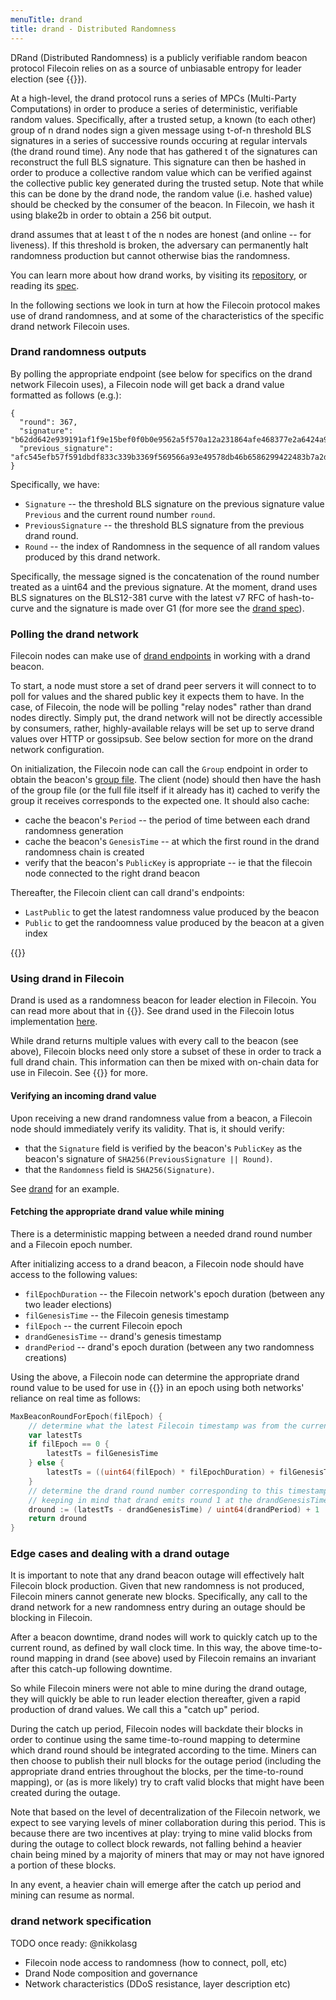 ```yaml
---
menuTitle: drand
title: drand - Distributed Randomness
---
```


DRand (Distributed Randomness) is a publicly verifiable random beacon protocol Filecoin relies on as a source of unbiasable entropy for leader election (see {{<sref leader_election>}}).

At a high-level, the drand protocol runs a series of MPCs (Multi-Party Computations) in order to produce a series of deterministic, verifiable random values. Specifically, after a trusted setup, a known (to each other) group of n drand nodes sign a given message using t-of-n threshold BLS signatures in a series of successive rounds occuring at regular intervals (the drand round time).
Any node that has gathered t of the signatures can reconstruct the full BLS signature. This signature can then be hashed in order to produce a collective random value which can be verified against the collective public key generated during the trusted setup. Note that while this can be done by the drand node, the random value (i.e. hashed value) should be checked by the consumer of the beacon. In Filecoin, we hash it using blake2b in order to obtain a 256 bit output.

drand assumes that at least t of the n nodes are honest (and online -- for liveness). If this threshold is broken, the adversary can permanently halt randomness production but cannot otherwise bias the randomness.

You can learn more about how drand works, by visiting its [repository](https://github.com/drand/drand), or reading its [spec](https://github.com/drand/drand/blob/master/docs/SPECS.md).

In the following sections we look in turn at how the Filecoin protocol makes use of drand randomness, and at some of the characteristics of the specific drand network Filecoin uses.

### Drand randomness outputs

By polling the appropriate endpoint (see below for specifics on the drand network Filecoin uses), a Filecoin node will get back a drand value formatted as follows (e.g.):

```
{
  "round": 367,
  "signature": "b62dd642e939191af1f9e15bef0f0b0e9562a5f570a12a231864afe468377e2a6424a92ccfc34ef1471cbd58c37c6b020cf75ce9446d2aa1252a090250b2b1441f8a2a0d22208dcc09332eaa0143c4a508be13de63978dbed273e3b9813130d5",
  "previous_signature": "afc545efb57f591dbdf833c339b3369f569566a93e49578db46b6586299422483b7a2d595814046e2847494b401650a0050981e716e531b6f4b620909c2bf1476fd82cf788a110becbc77e55746a7cccd47fb171e8ae2eea2a22fcc6a512486d"
}
```

Specifically, we have:

- `Signature`           -- the threshold BLS signature on the previous signature value `Previous` and the current round number `round`.
- `PreviousSignature`   -- the threshold BLS signature from the previous drand round.
- `Round`               -- the index of Randomness in the sequence of all random values produced by this drand network.

Specifically, the message signed is the concatenation of the round number treated as a uint64 and the previous signature. At the moment, drand uses BLS signatures on the BLS12-381 curve with the latest v7 RFC of hash-to-curve and the signature is made over G1 (for more see the [drand spec](https://github.com/drand/drand/blob/master/docs/SPECS.md#cryptographic-specification)).

### Polling the drand network

Filecoin nodes can make use of [drand endpoints](https://github.com/drand/drand/blob/master/client/client.go) in working with a drand beacon.

To start, a node must store a set of drand peer servers it will connect to to poll for values and the shared public key it expects them to have. In the case, of Filecoin, the node will be polling "relay nodes" rather than drand nodes directly. Simply put, the drand network will not be directly accessible by consumers, rather, highly-available relays will be set up to serve drand values over HTTP or gossipsub. See below section for more on the drand network configuration.

On initialization, the Filecoin node can call the `Group` endpoint in order to obtain the beacon's [group file](https://github.com/drand/drand/blob/57a6056a24d4ebaa27a44852636807364624b9fc/key/group.go). The client (node) should then have the hash of the group file (or the full file itself if it already has it) cached to verify the group it receives corresponds to the expected one. It should also cache:

- cache the beacon's `Period`                           -- the period of time between each drand randomness generation
- cache the beacon's `GenesisTime`                      -- at which the first round in the drand randomness chain is created
- verify that the beacon's `PublicKey` is appropriate   -- ie that the filecoin node connected to the right drand beacon

Thereafter, the Filecoin client can call drand's endpoints:

- `LastPublic` to get the latest randomness value produced by the beacon
- `Public` to get the randoomness value produced by the beacon at a given index

{{<label drand>}}
### Using drand in Filecoin

Drand is used as a randomness beacon for leader election in Filecoin. You can read more about that in {{<sref leader_election>}}. See drand used in the Filecoin lotus implementation [here](https://github.com/filecoin-project/lotus/blob/master/chain/beacon/drand/drand.go).

While drand returns multiple values with every call to the beacon (see above), Filecoin blocks need only store a subset of these in order to track a full drand chain. This information can then be mixed with on-chain data for use in Filecoin. See {{<sref randomness>}} for more.

#### Verifying an incoming drand value

Upon receiving a new drand randomness value from a beacon, a Filecoin node should immediately verify its validity. That is, it should verify:

- that the `Signature` field is verified by the beacon's `PublicKey` as the beacon's signature of `SHA256(PreviousSignature || Round)`.
- that the `Randomness` field is `SHA256(Signature)`.

See [drand](https://github.com/drand/drand/blob/master/beacon/beacon.go#L63) for an example.

#### Fetching the appropriate drand value while mining

There is a deterministic mapping between a needed drand round number and a Filecoin epoch number.

After initializing access to a drand beacon, a Filecoin node should have access to the following values:

- `filEpochDuration`    -- the Filecoin network's epoch duration (between any two leader elections)
- `filGenesisTime`      -- the Filecoin genesis timestamp
- `filEpoch`            -- the current Filecoin epoch
- `drandGenesisTime`    -- drand's genesis timestamp
- `drandPeriod`         -- drand's epoch duration (between any two randomness creations)

Using the above, a Filecoin node can determine the appropriate drand round value to be used for use in {{<sref leader_election>}} in an epoch using both networks' reliance on real time as follows:

```go
MaxBeaconRoundForEpoch(filEpoch) {
    // determine what the latest Filecoin timestamp was from the current epoch number
    var latestTs
    if filEpoch == 0 {
        latestTs = filGenesisTime
    } else {
        latestTs = ((uint64(filEpoch) * filEpochDuration) + filGenesisTime) - filEpochDuration
    }
    // determine the drand round number corresponding to this timestamp
    // keeping in mind that drand emits round 1 at the drandGenesisTime
    dround := (latestTs - drandGenesisTime) / uint64(drandPeriod) + 1
    return dround
}
```

### Edge cases and dealing with a drand outage

It is important to note that any drand beacon outage will effectively halt Filecoin block production. Given that new randomness is not produced, Filecoin miners cannot generate new blocks. Specifically, any call to the drand network for a new randomness entry during an outage should be blocking in Filecoin.

After a beacon downtime, drand nodes will work to quickly catch up to the current round, as defined by wall clock time. In this way, the above time-to-round mapping in drand (see above) used by Filecoin remains an invariant after this catch-up following downtime.

So while Filecoin miners were not able to mine during the drand outage, they will quickly be able to run leader election thereafter, given a rapid production of drand values. We call this a "catch up" period.

During the catch up period, Filecoin nodes will backdate their blocks in order to continue using the same time-to-round mapping to determine which drand round should be integrated according to the time. Miners can then choose to publish their null blocks for the outage period (including the appropriate drand entries throughout the blocks, per the time-to-round mapping), or (as is more likely) try to craft valid blocks that might have been created during the outage.

Note that based on the level of decentralization of the Filecoin network, we expect to see varying levels of miner collaboration during this period. This is because there are two incentives at play: trying to mine valid blocks from during the outage to collect block rewards, not falling behind a heavier chain being mined by a majority of miners that may or may not have ignored a portion of these blocks.

In any event, a heavier chain will emerge after the catch up period and mining can resume as normal.

### drand network specification

TODO once ready: @nikkolasg
- Filecoin node access to randomness (how to connect, poll, etc)
- Drand Node composition and governance
- Network characteristics (DDoS resistance, layer description etc)
